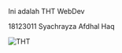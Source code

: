 Ini adalah THT WebDev

18123011
Syachrayza Afdhal Haq

![THT](https://github.com/user-attachments/assets/0ec45a94-4489-420c-a040-aeee3cd2dddf)
